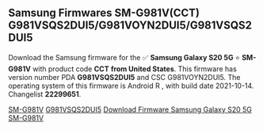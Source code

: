 <h2>Samsung Firmwares SM-G981V(CCT) G981VSQS2DUI5/G981VOYN2DUI5/G981VSQS2DUI5</h2>
Download the Samsung firmware for the ✅ <strong>Samsung Galaxy S20 5G </strong> ⭐ <strong>SM-G981V</strong> with product code <strong>CCT</strong> <strong> from United States</strong>. This firmware has version number PDA <strong>G981VSQS2DUI5</strong> and CSC G981VOYN2DUI5. The operating system of this firmware is Android R , with build date 2021-10-14. Changelist <strong>22299651</strong>.


[SM-G981V](https://samfirm.shop/samsung/model/SM-G981V)
[G981VSQS2DUI5](https://samfirm.shop/samsung/pda/G981VSQS2DUI5)
[Download Firmware Samsung Galaxy S20 5G SM-G981V](https://samfirm.shop/samsung/firmware/465164)
